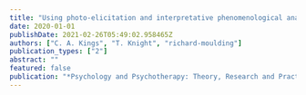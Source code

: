 ```yaml
---
title: "Using photo-elicitation and interpretative phenomenological analysis to explore possessions as links to self-concept and the identities of others in hoarding disorder"
date: 2020-01-01
publishDate: 2021-02-26T05:49:02.958465Z
authors: ["C. A. Kings", "T. Knight", "richard-moulding"]
publication_types: ["2"]
abstract: ""
featured: false
publication: "*Psychology and Psychotherapy: Theory, Research and Practice*"
---
```


